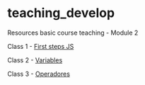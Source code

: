 # teaching_develop

Resources basic course teaching - Module 2

Class 1 - [First steps JS](https://resisted-rainforest-8d9.notion.site/Class_1-Introducci-n-93cf98b0ac3e4867934af13379fb9389)

Class 2 - [Variables](https://resisted-rainforest-8d9.notion.site/Class_2-Variables-df828de16e0541369a7464fb95048d7e)

Class 3 - [Operadores](https://resisted-rainforest-8d9.notion.site/Class_3-Operadores-d96b59e57f7b42a59d38257bae15a991)